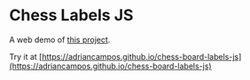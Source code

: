 # Chess Labels JS

A web demo of [this project](https://github.com/adriancampos/csulb-cecs456-chess).

Try it at [https://adriancampos.github.io/chess-board-labels-js](https://adriancampos.github.io/chess-board-labels-js)